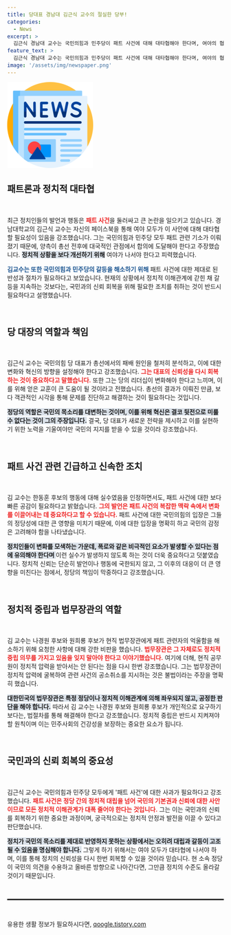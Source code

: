 ```yaml
---
title: 당대표 경남대 김근식 교수의 절실한 당부!
categories:
  - News
excerpt: >
  김근식 경남대 교수는 국민의힘과 민주당이 패트 사건에 대해 대타협해야 한다며, 여야의 협력이 절실함을 강조했다. 한동훈 후보의 실수를 언급하며, 법과 정치적 중립의 중요성을 일깨웠다. 파격적인 발언이 주목을 받고 있다!
feature_text: >
  김근식 경남대 교수는 국민의힘과 민주당이 패트 사건에 대해 대타협해야 한다며, 여야의 협력이 절실함을 강조했다. 한동훈 후보의 실수를 언급하며, 법과 정치적 중립의 중요성을 일깨웠다. 파격적인 발언이 주목을 받고 있다!
image: '/assets/img/newspaper.png'
---
```


<p><img src="/assets/img/newspaper.png" alt="kimp 속보" /></p>

<h2 data-ke-size="size26">패트론과 정치적 대타협</h2>

<p data-ke-size="size16">&nbsp;</p>

<p>최근 정치인들의 발언과 행동은 <b><span style="color: #ee2323;">패트 사건</span></b>을 둘러싸고 큰 논란을 일으키고 있습니다. 경남대학교의 김근식 교수는 자신의 페이스북을 통해 여야 모두가 이 사안에 대해 대타협 할 필요성이 있음을 강조했습니다. 그는 국민의힘과 민주당 모두 패트 관련 기소가 이뤄졌기 때문에, 양측이 총선 전후에 대국적인 관점에서 합의에 도달해야 한다고 주장했습니다. <b><span style="background-color: #21538527;">정치적 상황을 보다 개선하기 위해</span></b> 여야가 나서야 한다고 피력했습니다.</p>

<p><b><span style="color: #1a5490;">김교수는 또한 국민의힘과 민주당의 갈등을 해소하기 위해</span></b> 패트 사건에 대한 제대로 된 반성과 절차가 필요하다고 보았습니다. 현재의 상황에서 정치적 이해관계에 갇힌 채 갈등을 지속하는 것보다는, 국민과의 신뢰 회복을 위해 필요한 조치를 취하는 것이 반드시 필요하다고 설명했습니다. </p>

<p data-ke-size="size16">&nbsp;</p>

<h2 data-ke-size="size26">당 대장의 역할과 책임</h2>

<p data-ke-size="size16">&nbsp;</p>

<p>김근식 교수는 국민의힘 당 대표가 총선에서의 패배 원인을 철저히 분석하고, 이에 대한 변화와 혁신의 방향을 설정해야 한다고 강조했습니다. <b><span style="color: #ee2323;">그는 대표의 신뢰성을 다시 회복하는 것이 중요하다고 말했습니다.</span></b> 또한 그는 당의 리더십이 변화해야 한다고 느끼며, 이를 위해 얻은 교훈이 큰 도움이 될 것이라고 전했습니다. 총선의 결과가 이뤄진 만큼, 보다 객관적인 시각을 통해 문제를 진단하고 해결하는 것이 필요하다는 것입니다.</p>

<p><b><span style="background-color: #21538527;">정당의 역할은 국민의 목소리를 대변하는 것이며, 이를 위해 혁신은 결코 뒷전으로 미룰 수 없다는 것이 그의 주장입니다.</span></b> 결국, 당 대표가 새로운 전략을 제시하고 이를 실현하기 위한 노력을 기울여야만 국민의 지지를 받을 수 있을 것이라 강조했습니다.</p>

<p data-ke-size="size16">&nbsp;</p>

<h2 data-ke-size="size26">패트 사건 관련 긴급하고 신속한 조치</h2>

<p data-ke-size="size16">&nbsp;</p>

<p>김 교수는 한동훈 후보의 행동에 대해 실수였음을 인정하면서도, 패트 사건에 대한 보다 빠른 공감이 필요하다고 밝혔습니다. <b><span style="color: #ee2323;">그의 발언은 패트 사건의 복잡한 맥락 속에서 변화를 이끌어내는 데 중요하다고 할 수 있습니다.</span></b> 패트 사건에 대한 국민의힘의 입장은 그들의 정당성에 대한 큰 영향을 미치기 때문에, 이에 대한 입장을 명확히 하고 국민의 감정은 고려해야 함을 나타냈습니다. </p>

<p><b><span style="background-color: #21538527;">정치인들이 변화를 모색하는 가운데, 폭로와 같은 비극적인 요소가 발생할 수 있다는 점에 유의해야 한다며 </span></b>이런 실수가 발생하지 않도록 하는 것이 더욱 중요하다고 덧붙였습니다. 정치적 신뢰는 단순히 발언이나 행동에 국한되지 않고, 그 이후의 대응이 더 큰 영향을 미친다는 점에서, 정당의 책임이 막중하다고 강조했습니다.</p>

<p data-ke-size="size16">&nbsp;</p>

<h2 data-ke-size="size26">정치적 중립과 법무장관의 역할</h2>

<p data-ke-size="size16">&nbsp;</p>

<p>김 교수는 나경원 후보와 원희룡 후보가 현직 법무장관에게 패트 관련자의 억울함을 해소하기 위해 요청한 사항에 대해 강한 비판을 했습니다. <b><span style="color: #ee2323;">법무장관은 그 자체로도 정치적 중립 의무를 가지고 있음을 잊지 말아야 한다고 이야기했습니다.</span></b> 여기에 더해, 현직 공무원이 정치적 압력을 받아서는 안 된다는 점을 다시 한번 강조했습니다. 그는 법무장관이 정치적 압력에 굴복하여 관련 사건의 공소취소를 지시하는 것은 불법이라는 주장을 명확히 했습니다.</p>

<p><b><span style="background-color: #21538527;">대한민국의 법무장관은 특정 정당이나 정치적 이해관계에 의해 좌우되지 않고, 공정한 판단을 해야 합니다.</span></b> 따라서 김 교수는 나경원 후보와 원희룡 후보가 개인적으로 요구하기보다는, 법절차를 통해 해결해야 한다고 강조했습니다. 정치적 중립은 반드시 지켜져야 할 원칙이며 이는 민주사회의 건강성을 보장하는 중요한 요소가 됩니다.</p>

<p data-ke-size="size16">&nbsp;</p>

<h2 data-ke-size="size26">국민과의 신뢰 회복의 중요성</h2>

<p data-ke-size="size16">&nbsp;</p>

<p>김근식 교수는 국민의힘과 민주당 모두에게 '패트 사건'에 대한 사과가 필요하다고 강조했습니다. <b><span style="color: #ee2323;">패트 사건은 정당 간의 정치적 대립을 넘어 국민의 기본권과 신뢰에 대한 사안이므로 모든 정치적 이해관계가 대폭 줄어야 한다는 것입니다.</span></b> 그는 이는 국민과의 신뢰를 회복하기 위한 중요한 과정이며, 궁극적으로는 정치적 안정과 발전을 이끌 수 있다고 판단했습니다.</p>

<p><b><span style="background-color: #21538527;">정치가 국민의 목소리를 제대로 반영하지 못하는 상황에서는 오히려 대립과 갈등이 고조될 수 있음을 명심해야 합니다.</span></b> 그렇게 하기 위해서는 여야 모두가 대타협에 나서야 하며, 이를 통해 정치의 신뢰성을 다시 한번 회복할 수 있을 것이라 믿습니다. 현 소속 정당이 국민의 의견을 수용하고 올바른 방향으로 나아간다면, 그만큼 정치의 수준도 올라갈 것이기 때문입니다.</p>

<p data-ke-size="size16">&nbsp;</p>

<hr style="border-top: 2px solid #000;">

<p data-ke-size="size16">&nbsp;</p>
유용한 생활 정보가 필요하시다면, <a href="https://qoogle.tistory.com" rel="dofollow">qoogle.tistory.com</a>


